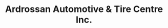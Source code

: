 ---
title: "Ardrossan Automotive & Tire Centre Inc."
url: /ardrossan/ardrossan-automotive-und-tire-centre-inc/
shop: Autowerkstatt
---